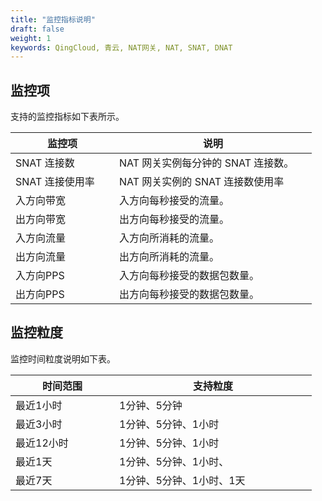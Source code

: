 ```yaml
---
title: "监控指标说明"
draft: false
weight: 1
keywords: QingCloud, 青云, NAT网关, NAT, SNAT, DNAT
---
```


## 监控项

支持的监控指标如下表所示。

| <span style="display:inline-block;width:150px">监控项</span> | <span style="display:inline-block;width:300px">说明</span> |
| ------------------------------------------------------------ | ---------------------------------------------------------- |
| SNAT 连接数                                                  | NAT 网关实例每分钟的 SNAT 连接数。                         |
| SNAT 连接使用率                                              | NAT 网关实例的 SNAT 连接数使用率                           |
| 入方向带宽                                                   | 入方向每秒接受的流量。                                     |
| 出方向带宽                                                   | 出方向每秒接受的流量。                                     |
| 入方向流量                                                   | 入方向所消耗的流量。                                       |
| 出方向流量                                                   | 出方向所消耗的流量。                                       |
| 入方向PPS                                                    | 入方向每秒接受的数据包数量。                               |
| 出方向PPS                                                    | 出方向每秒接受的数据包数量。                               |

## 监控粒度

监控时间粒度说明如下表。

| <span style="display:inline-block;width:150px">时间范围</span> | <span style="display:inline-block;width:300px">支持粒度</span> |
| ------------------------------------------------------------ | ------------------------------------------------------------ |
| 最近1小时                                                    | 1分钟、5分钟                                                 |
| 最近3小时                                                    | 1分钟、5分钟、1小时                                          |
| 最近12小时                                                   | 1分钟、5分钟、1小时                                          |
| 最近1天                                                      | 1分钟、5分钟、1小时、                                        |
| 最近7天                                                      | 1分钟、5分钟、1小时、1天                                     |



